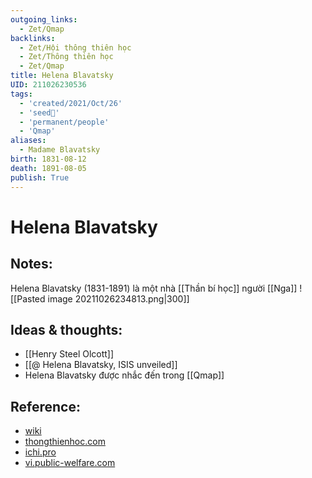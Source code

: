 ```yaml
---
outgoing_links:
  - Zet/Qmap
backlinks:
  - Zet/Hội thông thiên học
  - Zet/Thông thiên học
  - Zet/Qmap
title: Helena Blavatsky
UID: 211026230536
tags:
  - 'created/2021/Oct/26'
  - 'seed🥜'
  - 'permanent/people'
  - 'Qmap'
aliases:
  - Madame Blavatsky
birth: 1831-08-12
death: 1891-08-05
publish: True
---
```

# Helena Blavatsky

## Notes:
Helena Blavatsky (1831-1891) là một nhà [[Thần bí học]] người [[Nga]]
![[Pasted image 20211026234813.png|300]]

## Ideas & thoughts:
- [[Henry Steel Olcott]]
- [[@ Helena Blavatsky, ISIS unveiled]]
- Helena Blavatsky được nhắc đến trong [[Qmap]]

## Reference:
- [wiki](https://vi.wikipedia.org/wiki/Helena_Blavatsky)
- [thongthienhoc.com](http://www.thongthienhoc.com/tieusu.htm)
- [ichi.pro](https://ichi.pro/vi/madame-blavatsky-va-bi-mat-cua-cac-bac-thay-56349123042371)
- [vi.public-welfare.com](https://vi.public-welfare.com/3952338-helena-blavatsky-quotsecret-doctrinequot-was-there-a-secret)